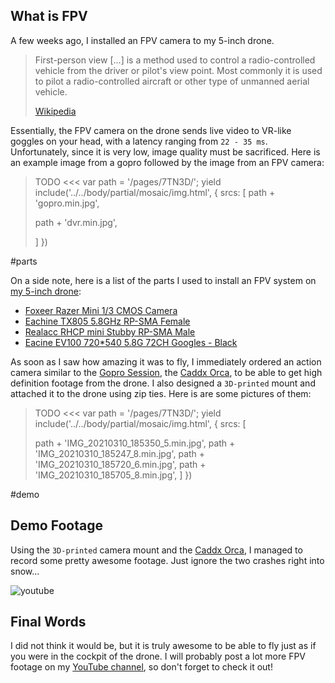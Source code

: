 ## What is FPV

A few weeks ago, I installed an FPV camera to my 5-inch drone.

> First-person view [...] is a method used to control a radio-controlled vehicle from the driver or pilot's view point. Most commonly it is used to pilot a radio-controlled aircraft or other type of unmanned aerial vehicle.
>
> [Wikipedia](<https://en.wikipedia.org/wiki/First-person_view_(radio_control)>)

Essentially, the FPV camera on the drone sends live video to VR-like goggles on your head, with a latency ranging from `22 - 35 ms`. Unfortunately, since it is very low, image quality must be sacrificed. Here is an example image from a gopro followed by the image from an FPV camera:

> TODO <<<
> var path = '/pages/7TN3D/';
> yield include('../../body/partial/mosaic/img.html', {
> srcs: [
> path + 'gopro.min.jpg',
>
> path + 'dvr.min.jpg',
>
> ]
> })

#parts

On a side note, here is a list of the parts I used to install an FPV system on [my 5-inch drone](../98772/):

- [Foxeer Razer Mini 1/3 CMOS Camera](https://www.banggood.com/Foxeer-Razer-Mini-13-CMOS-HD-5MP-2_1mm-M12-Lens-1200TVL-43169-NTSCPAL-Switchable-FPV-Camera-For-RC-Drone-p-1578759.html?akmClientCountry=CA&rmmds=cart_middle_products&ID=6269620530498522237&cur_warehouse=USA)
- [Eachine TX805 5.8GHz RP-SMA Female](https://www.banggood.com/Eachine-TX805-5_8G-40CH-25-or-200-or-600-or-800mW-FPV-Transmitter-TX-LED-Display-Support-OSD-or-Pitmode-or-Smart-Audio-p-1333984.html?rmmds=search&ID=512671&cur_warehouse=USA)
- [Realacc RHCP mini Stubby RP-SMA Male](https://www.banggood.com/Realacc-RHCP-Super-mini-AXII-Stubby-5_8GHz-1_6dBi-Antenna-For-TX-RX-Fatshark-Goggles-p-1221877.html?akmClientCountry=CA&rmmds=cart_middle_products&ID=512670&cur_warehouse=CN)
- [Eacine EV100 720\*540 5.8G 72CH Googles - Black](https://www.banggood.com/Eachine-EV100-720+540-5_8G-72CH-FPV-Goggles-With-Dual-Antennas-Fan-7_4V-1000mAh-Battery-Case-For-RC-Drone-p-1182469.html?cur_warehouse=CN&ID=6157193&rmmds=search)

As soon as I saw how amazing it was to fly, I immediately ordered an action camera similar to the [Gopro Session](https://gopro.com/en/us/update/hero_session), the [Caddx Orca](https://www.banggood.com/Caddx-Orca-4K-HD-Recording-Mini-FPV-Camera-FOV-160-Degree-WiFi-Anti-Shake-DVR-Action-Cam-for-Outdoor-Photography-RC-Racing-Drone-Airplane-p-1590162.html?cur_warehouse=CN&rmmds=search), to be able to get high definition footage from the drone. I also designed a `3D-printed` mount and attached it to the drone using zip ties. Here is are some pictures of them:

> TODO <<<
> var path = '/pages/7TN3D/';
> yield include('../../body/partial/mosaic/img.html', {
> srcs: [
>
> path + 'IMG_20210310_185350_5.min.jpg',
> path + 'IMG_20210310_185247_8.min.jpg',
> path + 'IMG_20210310_185720_6.min.jpg',
> path + 'IMG_20210310_185705_8.min.jpg',
> ]
> })

[//]: # 'https://stackoverflow.com/questions/4823468/comments-in-markdown'
[//]: # 'Finally, I created {a special program:: ./Music Offset Generator/index.html} which allows me to fly the drone synchronized to the music. To do so, it plays the music [8 beats] earlier in the left ear, meaning I can predict what the music will sound like.'

#demo

## Demo Footage

Using the `3D-printed` camera mount and the [Caddx Orca](https://www.banggood.com/Caddx-Orca-4K-HD-Recording-Mini-FPV-Camera-FOV-160-Degree-WiFi-Anti-Shake-DVR-Action-Cam-for-Outdoor-Photography-RC-Racing-Drone-Airplane-p-1590162.html?cur_warehouse=CN&rmmds=search), I managed to record some pretty awesome footage. Just ignore the two crashes right into snow...

![youtube](https://www.youtube.com/embed/KpCdQ5Hc82w)

## Final Words

I did not think it would be, but it is truly awesome to be able to fly just as if you were in the cockpit of the drone. I will probably post a lot more FPV footage on my [YouTube channel](https://www.youtube.com/channel/UCGj6pfxZ0XYJU29XNwXPPxg), so don't forget to check it out!
